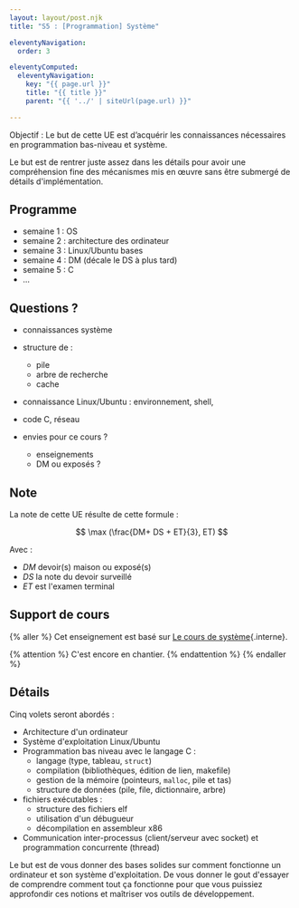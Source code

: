 ```yaml
---
layout: layout/post.njk 
title: "S5 : [Programmation] Système"

eleventyNavigation:
  order: 3

eleventyComputed:
  eleventyNavigation:
    key: "{{ page.url }}"
    title: "{{ title }}"
    parent: "{{ '../' | siteUrl(page.url) }}"

---
```


Objectif : Le but de cette UE est d’acquérir les connaissances nécessaires en programmation bas-niveau et système.

Le but est de rentrer juste assez dans les détails pour avoir une compréhension fine des mécanismes mis en œuvre sans être submergé de détails d'implémentation.

## Programme

- semaine 1 : OS
- semaine 2 : architecture des ordinateur
- semaine 3 : Linux/Ubuntu bases
- semaine 4 : DM (décale le DS à plus tard)
- semaine 5 : C
- ...

## Questions ?

- connaissances système
- structure de :
  - pile
  - arbre de recherche
  - cache
- connaissance Linux/Ubuntu : environnement, shell,
- code C, réseau

- envies pour ce cours ?
  - enseignements
  - DM ou exposés ?

## Note

La note de cette UE résulte de cette formule :

$$
\max (\frac{DM+ DS + ET}{3}, ET)
$$

Avec :

- $DM$ devoir(s) maison ou exposé(s)
- $DS$ la note du devoir surveillé
- $ET$ est l'examen terminal

## Support de cours

{% aller %}
Cet enseignement est basé sur [Le cours de système](/cours/système){.interne}.

{% attention %}
C'est encore en chantier.
{% endattention %}
{% endaller %}

## Détails

 Cinq volets seront abordés :

- Architecture d'un ordinateur
- Système d'exploitation Linux/Ubuntu
- Programmation bas niveau avec le langage C :
  - langage (type, tableau, `struct`)
  - compilation (bibliothèques, édition de lien, makefile)
  - gestion de la mémoire (pointeurs, `malloc`, pile et tas)
  - structure de données (pile, file, dictionnaire, arbre)
- fichiers exécutables :
  - structure des fichiers elf
  - utilisation d'un débugueur
  - décompilation en assembleur x86
- Communication inter-processus (client/serveur avec socket) et programmation concurrente (thread)

Le but est de vous donner des bases solides sur comment fonctionne un ordinateur et son système d'exploitation. De vous donner le gout d'essayer de comprendre comment tout ça fonctionne pour que vous puissiez approfondir ces notions et maîtriser vos outils de développement.
